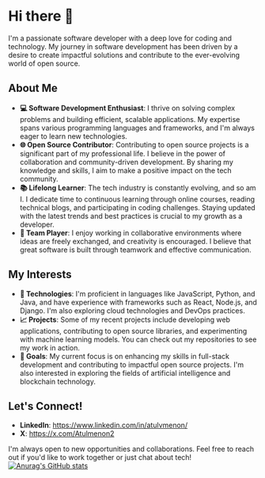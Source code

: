 # Hi there 👋

I'm a passionate software developer with a deep love for coding and technology. My journey in software development has been driven by a desire to create impactful solutions and contribute to the ever-evolving world of open source.

## About Me
- **💻 Software Development Enthusiast**: I thrive on solving complex problems and building efficient, scalable applications. My expertise spans various programming languages and frameworks, and I'm always eager to learn new technologies.
- **🌐 Open Source Contributor**: Contributing to open source projects is a significant part of my professional life. I believe in the power of collaboration and community-driven development. By sharing my knowledge and skills, I aim to make a positive impact on the tech community.
- **📚 Lifelong Learner**: The tech industry is constantly evolving, and so am I. I dedicate time to continuous learning through online courses, reading technical blogs, and participating in coding challenges. Staying updated with the latest trends and best practices is crucial to my growth as a developer.
- **🤝 Team Player**: I enjoy working in collaborative environments where ideas are freely exchanged, and creativity is encouraged. I believe that great software is built through teamwork and effective communication.

## My Interests
- **🔧 Technologies**: I'm proficient in languages like JavaScript, Python, and Java, and have experience with frameworks such as React, Node.js, and Django. I'm also exploring cloud technologies and DevOps practices.
- **📈 Projects**: Some of my recent projects include developing web applications, contributing to open source libraries, and experimenting with machine learning models. You can check out my repositories to see my work in action.
- **🌱 Goals**: My current focus is on enhancing my skills in full-stack development and contributing to impactful open source projects. I'm also interested in exploring the fields of artificial intelligence and blockchain technology.

## Let's Connect!

- **LinkedIn**: https://www.linkedin.com/in/atulvmenon/
- **X**: https://x.com/Atulmenon2

I'm always open to new opportunities and collaborations. Feel free to reach out if you'd like to work together or just chat about tech!
[![Anurag's GitHub stats](https://github-readme-stats.vercel.app/api?username=AtulVM&show_icons=true&theme=tokyonight&hide=stars,contribs,prs,issues)](https://github.com/anuraghazra/github-readme-stats)

